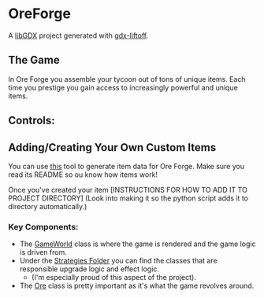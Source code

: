# OreForge

A [libGDX](https://libgdx.com/) project generated with [gdx-liftoff](https://github.com/tommyettinger/gdx-liftoff).

## The Game 
In Ore Forge you assemble your tycoon out of tons of unique items. Each time you prestige you gain access to increasingly
powerful and unique items. 

## Controls:

## Adding/Creating Your Own Custom Items
You can use [this](https://github.com/NathanUlmen/OreForge-Item-Json-Generator) tool to generate item data for Ore Forge. Make sure you read its README so ou know how items
work!

Once you've created your item [INSTRUCTIONS FOR HOW TO ADD IT TO PROJECT DIRECTORY] (Look into making it so
the python script adds it to directory automatically.)
### Key Components:
* The [GameWorld](https://github.com/NathanUlmen/OreForge/blob/main/core/src/main/java/ore/forge/Screens/GameWorld.java) class is where the game is rendered and the game logic is driven from.
* Under the [Strategies Folder](https://github.com/NathanUlmen/OreForge/tree/main/core/src/main/java/ore/forge/Strategies) you can find the classes that are responsible upgrade logic and effect logic.
  * (I'm especially proud of this aspect of the project).
* The [Ore](https://github.com/NathanUlmen/OreForge/blob/main/core/src/main/java/ore/forge/Ore.java) class is pretty important as it's what the game revolves around.
